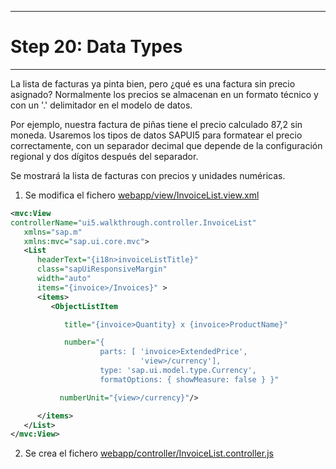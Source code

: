 *****************************
# Step 20: Data Types
*****************************

La lista de facturas ya pinta bien, pero ¿qué es una factura sin precio asignado? 
Normalmente los precios se almacenan en un formato técnico y con un '.' delimitador 
en el modelo de datos.


Por ejemplo, nuestra factura de piñas tiene el precio calculado 87,2 sin moneda. 
Usaremos los tipos de datos SAPUI5 para formatear el precio correctamente,
con un separador decimal que depende de la configuración regional y dos dígitos después del separador.


Se mostrará la lista de facturas con precios y unidades numéricas.

1. Se modifica el fichero [webapp/view/InvoiceList.view.xml](webapp/view/InvoiceList.view.xml)



``` XML
<mvc:View
controllerName="ui5.walkthrough.controller.InvoiceList"
   xmlns="sap.m"
   xmlns:mvc="sap.ui.core.mvc">
   <List
      headerText="{i18n>invoiceListTitle}"
      class="sapUiResponsiveMargin"
      width="auto"
      items="{invoice>/Invoices}" >
      <items>
         <ObjectListItem

            title="{invoice>Quantity} x {invoice>ProductName}"

            number="{
                    parts: [ 'invoice>ExtendedPrice',
                             'view>/currency'],
                    type: 'sap.ui.model.type.Currency',
                    formatOptions: { showMeasure: false } }"

           numberUnit="{view>/currency}"/>

      </items>
   </List>
</mvc:View>
```


2. Se crea el fichero [webapp/controller/InvoiceList.controller.js](webapp/controller/InvoiceList.controller.js)